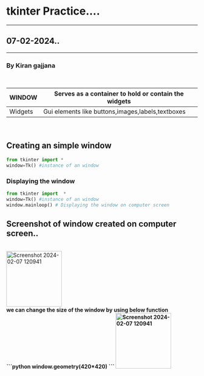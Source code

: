 # tkinter Practice....
---
## 07-02-2024..
---
### By Kiran gajjana
<br>

|WINDOW|Serves as a container to hold or contain the widgets|
|---|-------------------------------------------------------|
|Widgets|Gui elements like buttons,images,labels,textboxes  |
<br>

## Creating an simple window
```python
from tkinter import *
window=Tk() #instance of an window
```
### Displaying the window
```python
from tkinter import  *
window=Tk() #instance of an window
window.mainloop() # Displaying the window on computer screen
``` 
## Screenshot of window created on computer screen..
<br>
<img width="146" alt="Screenshot 2024-02-07 120941" src="https://github.com/kirangajjana/tkinter/assets/44581291/80d5d8ae-2d2f-43fe-8ec4-7fcaf66fc253">
<br>
 <b>we can change the size of the window by using below function<b>
 <br>
```python
window.geometry(420*420)
```
<img width="146" alt="Screenshot 2024-02-07 120941" src="https://github.com/kirangajjana/tkinter/assets/44581291/e0795be5-2997-4acf-bd2f-32e752a4249e">



